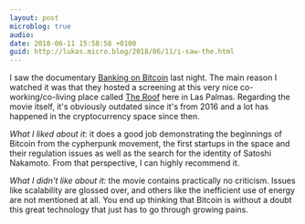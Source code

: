 ```yaml
---
layout: post
microblog: true
audio: 
date: 2018-06-11 15:58:58 +0100
guid: http://lukas.micro.blog/2018/06/11/i-saw-the.html
---
```

I saw the documentary [Banking on Bitcoin](https://www.imdb.com/title/tt5033790/?ref_=nv_sr_1) last night. The main reason I watched it was that they hosted a screening at this very nice co-working/co-living place called [The Roof](http://theroof.io/) here in Las Palmas. 
Regarding the movie itself, it's obviously outdated since it's from 2016 and a lot has happened in the cryptocurrency space since then.

_What I liked about it_: it does a good job demonstrating the beginnings of Bitcoin from the cypherpunk movement, the first startups in the space and their regulation issues as well as the search for the identity of Satoshi Nakamoto. From that perspective, I can highly recommend it.

_What I didn't like about it:_ the movie contains practically no criticism. Issues like scalability are glossed over, and others like the inefficient use of energy are not mentioned at all. You end up thinking that Bitcoin is without a doubt this great technology that just has to go through growing pains.

